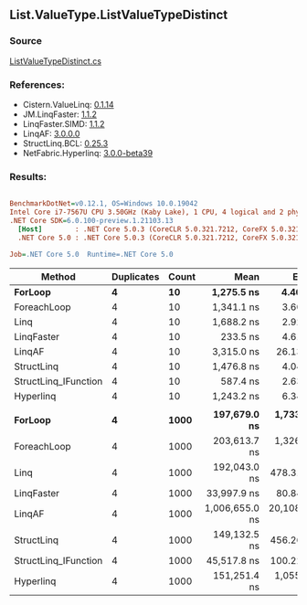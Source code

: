 ﻿## List.ValueType.ListValueTypeDistinct

### Source
[ListValueTypeDistinct.cs](../LinqBenchmarks/List/ValueType/ListValueTypeDistinct.cs)

### References:
- Cistern.ValueLinq: [0.1.14](https://www.nuget.org/packages/Cistern.ValueLinq/0.1.14)
- JM.LinqFaster: [1.1.2](https://www.nuget.org/packages/JM.LinqFaster/1.1.2)
- LinqFaster.SIMD: [1.1.2](https://www.nuget.org/packages/LinqFaster.SIMD/1.0.3)
- LinqAF: [3.0.0.0](https://www.nuget.org/packages/LinqAF/3.0.0.0)
- StructLinq.BCL: [0.25.3](https://www.nuget.org/packages/StructLinq.BCL/0.25.3)
- NetFabric.Hyperlinq: [3.0.0-beta39](https://www.nuget.org/packages/NetFabric.Hyperlinq/3.0.0-beta39)

### Results:
``` ini

BenchmarkDotNet=v0.12.1, OS=Windows 10.0.19042
Intel Core i7-7567U CPU 3.50GHz (Kaby Lake), 1 CPU, 4 logical and 2 physical cores
.NET Core SDK=6.0.100-preview.1.21103.13
  [Host]        : .NET Core 5.0.3 (CoreCLR 5.0.321.7212, CoreFX 5.0.321.7212), X64 RyuJIT
  .NET Core 5.0 : .NET Core 5.0.3 (CoreCLR 5.0.321.7212, CoreFX 5.0.321.7212), X64 RyuJIT

Job=.NET Core 5.0  Runtime=.NET Core 5.0  

```
|               Method | Duplicates | Count |           Mean |        Error |       StdDev |         Median | Ratio | RatioSD |    Gen 0 |   Gen 1 |   Gen 2 | Allocated |
|--------------------- |----------- |------ |---------------:|-------------:|-------------:|---------------:|------:|--------:|---------:|--------:|--------:|----------:|
|              **ForLoop** |          **4** |    **10** |     **1,275.5 ns** |      **4.46 ns** |      **3.96 ns** |     **1,274.8 ns** |  **1.00** |    **0.00** |   **1.0891** |       **-** |       **-** |    **2280 B** |
|          ForeachLoop |          4 |    10 |     1,341.1 ns |      3.60 ns |      3.01 ns |     1,340.6 ns |  1.05 |    0.00 |   1.0891 |       - |       - |    2280 B |
|                 Linq |          4 |    10 |     1,688.2 ns |      2.92 ns |      2.73 ns |     1,688.3 ns |  1.32 |    0.00 |   0.9747 |       - |       - |    2040 B |
|           LinqFaster |          4 |    10 |       233.5 ns |      4.61 ns |      4.94 ns |       234.9 ns |  0.18 |    0.00 |   0.0114 |       - |       - |      24 B |
|               LinqAF |          4 |    10 |     3,315.0 ns |     26.13 ns |     20.40 ns |     3,308.0 ns |  2.60 |    0.01 |   2.1706 |       - |       - |    4544 B |
|           StructLinq |          4 |    10 |     1,476.8 ns |      4.04 ns |      3.58 ns |     1,476.4 ns |  1.16 |    0.00 |   0.0305 |       - |       - |      64 B |
| StructLinq_IFunction |          4 |    10 |       587.4 ns |      2.63 ns |      2.33 ns |       586.6 ns |  0.46 |    0.00 |        - |       - |       - |         - |
|            Hyperlinq |          4 |    10 |     1,243.2 ns |      6.34 ns |      5.30 ns |     1,242.7 ns |  0.97 |    0.00 |        - |       - |       - |         - |
|                      |            |       |                |              |              |                |       |         |          |         |         |           |
|              **ForLoop** |          **4** |  **1000** |   **197,679.0 ns** |  **1,733.33 ns** |  **1,621.36 ns** |   **197,259.6 ns** |  **1.00** |    **0.00** |  **86.9141** | **43.4570** | **43.4570** |  **276496 B** |
|          ForeachLoop |          4 |  1000 |   203,613.7 ns |  1,326.52 ns |  1,240.83 ns |   203,407.8 ns |  1.03 |    0.01 |  86.9141 | 43.4570 | 43.4570 |  276496 B |
|                 Linq |          4 |  1000 |   192,043.0 ns |    478.31 ns |    399.41 ns |   192,020.9 ns |  0.97 |    0.01 |  73.9746 |       - |       - |  155112 B |
|           LinqFaster |          4 |  1000 |    33,997.9 ns |     80.84 ns |     71.66 ns |    33,965.8 ns |  0.17 |    0.00 |        - |       - |       - |      24 B |
|               LinqAF |          4 |  1000 | 1,006,655.0 ns | 20,108.20 ns | 52,973.05 ns | 1,026,729.7 ns |  4.63 |    0.37 | 185.5469 |       - |       - |  390784 B |
|           StructLinq |          4 |  1000 |   149,132.5 ns |    456.26 ns |    381.00 ns |   149,053.4 ns |  0.75 |    0.01 |        - |       - |       - |      64 B |
| StructLinq_IFunction |          4 |  1000 |    45,517.8 ns |    100.22 ns |     88.84 ns |    45,530.0 ns |  0.23 |    0.00 |        - |       - |       - |         - |
|            Hyperlinq |          4 |  1000 |   151,251.4 ns |  1,055.48 ns |    987.29 ns |   151,376.2 ns |  0.77 |    0.01 |        - |       - |       - |         - |
